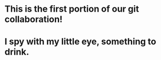 # This is the first portion of our git collaboration!

# I spy with my little eye, something to drink.


